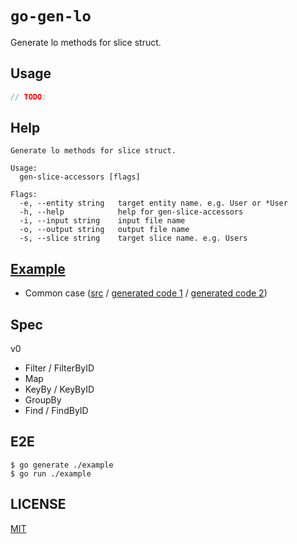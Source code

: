 # `go-gen-lo`

Generate lo methods for slice struct.

## Usage

```go
// TODO:
```

## Help

```shell
Generate lo methods for slice struct.

Usage:
  gen-slice-accessors [flags]

Flags:
  -e, --entity string   target entity name. e.g. User or *User
  -h, --help            help for gen-slice-accessors
  -i, --input string    input file name
  -o, --output string   output file name
  -s, --slice string    target slice name. e.g. Users
```

## [Example](./example)

- Common case ([src](./example/user.go) / [generated code 1](./example/users_list_gen.go) / [generated code 2](./example/users_ptr_gen.go))

## Spec

v0

- Filter / FilterByID
- Map
- KeyBy / KeyByID
- GroupBy
- Find / FindByID

## E2E

```shell
$ go generate ./example
$ go run ./example
```

## LICENSE

[MIT](./LICENSE)
